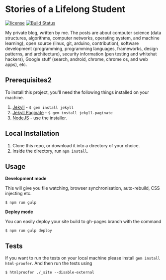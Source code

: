 Stories of a Lifelong Student
===

[![license](https://img.shields.io/badge/license-ISC-blue.svg)](https://github.com/nirgn975/Stories-of-a-Lifelong-Student/blob/master/LICENSE) [![Build Status](https://travis-ci.org/nirgn975/Stories-of-a-Lifelong-Student.svg?branch=master)](https://travis-ci.org/nirgn975/Stories-of-a-Lifelong-Student)

My private blog, written by me. The posts are about computer science (data structures, algorithms, computer networks, operating system, and machine learning), open source (linux, git, arduino, contribution), software development (programming, programming languages, frameworks, design patterns, and architecture), security information (pen testing and whitehat hackers), Google stuff (search, android, chrome, chrome os, and web apps), etc.

## Prerequisites2

To install this project, you'll need the following things installed on your machine.

1. [Jekyll](http://jekyllrb.com/) - `$ gem install jekyll`
1. [Jekyll Paginate](https://jekyllrb.com/docs/pagination/) - `$ gem install jekyll-paginate`
2. [NodeJS](http://nodejs.org) - use the installer.

## Local Installation

1. Clone this repo, or download it into a directory of your choice.
2. Inside the directory, run `npm install`.

## Usage

**Development mode**

This will give you file watching, browser synchronisation, auto-rebuild, CSS injecting etc.

```shell
$ npm run gulp
```

**Deploy mode**

You can easily deploy your site build to gh-pages branch with the command
```shell
$ npm run gulp deploy
```

## Tests

If you want to run the tests on your local machine please install `gem install html-proofer`. And then run the tests using
```shell
$ htmlproofer ./_site --disable-external
```
